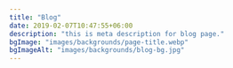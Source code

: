```yaml
---
title: "Blog"
date: 2019-02-07T10:47:55+06:00
description: "this is meta description for blog page."
bgImage: "images/backgrounds/page-title.webp"
bgImageAlt: "images/backgrounds/blog-bg.jpg"
---
```


